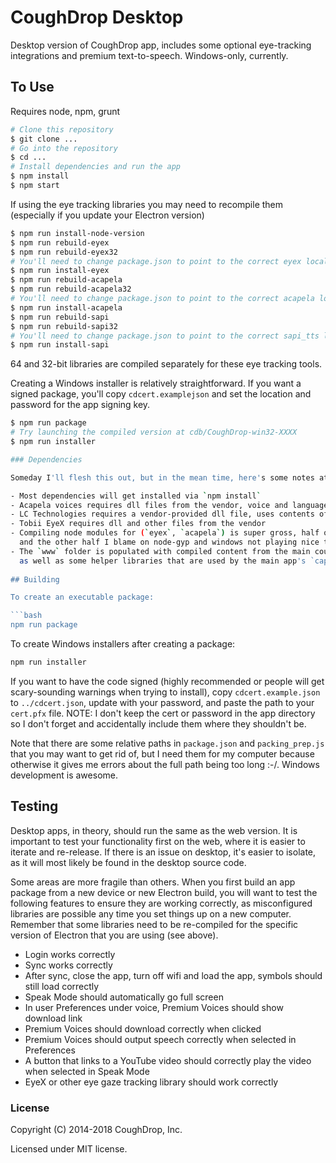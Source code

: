 # CoughDrop Desktop

Desktop version of CoughDrop app, includes some optional eye-tracking integrations and
premium text-to-speech. Windows-only, currently.

## To Use

Requires node, npm, grunt
```bash
# Clone this repository
$ git clone ...
# Go into the repository
$ cd ...
# Install dependencies and run the app
$ npm install
$ npm start
```

If using the eye tracking libraries you may need to recompile them (especially if you update your Electron version)
```bash
$ npm run install-node-version
$ npm run rebuild-eyex
$ npm run rebuild-eyex32
# You'll need to change package.json to point to the correct eyex local directory
$ npm run install-eyex
$ npm run rebuild-acapela
$ npm run rebuild-acapela32
# You'll need to change package.json to point to the correct acapela local directory
$ npm run install-acapela
$ npm run rebuild-sapi
$ npm run rebuild-sapi32
# You'll need to change package.json to point to the correct sapi_tts local library directory
$ npm run install-sapi
```

64 and 32-bit libraries are compiled separately for these eye tracking tools. 

Creating a Windows installer is relatively straightforward. If you want a signed package, you'll copy `cdcert.examplejson`
and set the location and password for the app signing key.

```bash
$ npm run package
# Try launching the compiled version at cdb/CoughDrop-win32-XXXX
$ npm run installer

### Dependencies

Someday I'll flesh this out, but in the mean time, here's some notes at least:

- Most dependencies will get installed via `npm install`
- Acapela voices requires dll files from the vendor, voice and language files will be stored in user profile directories as downloaded
- LC Technologies requires a vendor-provided dll file, uses contents of `edge` folder
- Tobii EyeX requires dll and other files from the vendor
- Compiling node modules for (`eyex`, `acapela`) is super gross, half of it is my fault
  and the other half I blame on node-gyp and windows not playing nice together.
- The `www` folder is populated with compiled content from the main coughdrop repository, 
  as well as some helper libraries that are used by the main app's `capabilities.js` file.
  
## Building

To create an executable package:

```bash
npm run package
```

To create Windows installers after creating a package:

```bash
npm run installer
```

If you want to have the code signed (highly recommended or people will get scary-sounding
warnings when trying to install), copy `cdcert.example.json` to `../cdcert.json`, update
with your password, and paste the path to your `cert.pfx` file. NOTE: I don't keep the cert
or password in the app directory so I don't forget and accidentally include 
them where they shouldn't be.

Note that there are some relative paths in `package.json` and `packing_prep.js` that
you may want to get rid of, but I need them for my computer because otherwise it gives
me errors about the full path being too long :-/. Windows development is awesome.

## Testing 
Desktop apps, in theory, should run the same as the web version. It is important to test your functionality first on the web, where it is easier to iterate and re-release. If there is an issue on desktop, it's easier to isolate, as it will most likely be found in the desktop source code.

Some areas are more fragile than others. When you first build an app package from a new device or new Electron build, you will want to test the following features to ensure they are working correctly, as misconfigured libraries are possible any time you set things up on a new computer. Remember that some libraries need to be re-compiled for the specific version of Electron that you are using (see above).

- Login works correctly
- Sync works correctly
- After sync, close the app, turn off wifi and load the app, symbols should still load correctly
- Speak Mode should automatically go full screen
- In user Preferences under voice, Premium Voices should show download link
- Premium Voices should download correctly when clicked
- Premium Voices should output speech correctly when selected in Preferences
- A button that links to a YouTube video should correctly play the video when selected in Speak Mode
- EyeX or other eye gaze tracking library should work correctly


### License

Copyright (C) 2014-2018 CoughDrop, Inc.

Licensed under MIT license.
